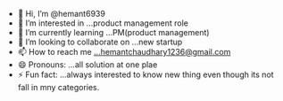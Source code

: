 - 👋 Hi, I’m @hemant6939
- 👀 I’m interested in ...product management role 
- 🌱 I’m currently learning ...PM(product management)
- 💞️ I’m looking to collaborate on ...new startup 
- 📫 How to reach me ...hemantchaudhary1236@gmail.com
- 😄 Pronouns: ...all solution at one plae 
- ⚡ Fun fact: ...always interested to know new thing even though its not fall in mny categories.
